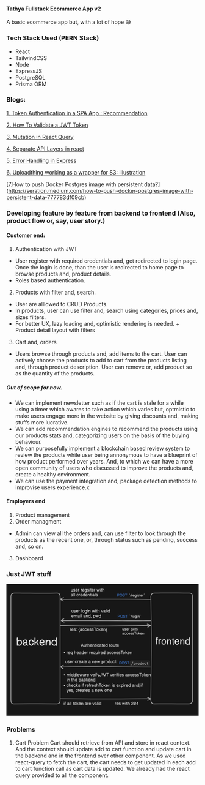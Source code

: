 #### Tathya Fullstack Ecommerce App v2
A basic ecommerce app but, with a lot of hope 😅

### Tech Stack Used (PERN Stack)
- React
- TailwindCSS
- Node
- ExpressJS
- PostgreSQL
- Prisma ORM

### Blogs:
[1. Token Authentication in a SPA App : Recommendation](https://medium.com/lightrail/getting-token-authentication-right-in-a-stateless-single-page-application-57d0c6474e3)

[2. How To Validate a JWT Token](https://medium.com/dataseries/public-claims-and-how-to-validate-a-jwt-1d6c81823826)

[3. Mutation in React Query](https://tkdodo.eu/blog/mastering-mutations-in-react-query)

[4. Separate API Layers in react](https://profy.dev/article/react-architecture-api-layer)

[5. Error Handling in Express](https://www.turing.com/kb/how-to-master-express-js-error-handling)

[6. Uploadthing working as a wrapper for S3: Illustration](https://github.com/pingdotgg/uploadthing/blob/main/assets/Diagram.png)

[7.How to push Docker Postgres image with persistent data?] (https://seration.medium.com/how-to-push-docker-postgres-image-with-persistent-data-777783df09cb)


### Developing feature by feature from backend to frontend (Also, product flow or, say, user story.)
#### Customer end:
1. Authentication with JWT
- User register with required credentials and, get redirected to login page. Once the login is done, than the user is redirected to home page to browse products and, product details. 
- Roles based authentication.
2. Products with filter and, search.
- User are alllowed to CRUD Products. 
-  In products, user can use filter and, search using categories, prices and, sizes filters.
- For better UX, lazy loading and, optimistic rendering is needed. 
        + Product detail layout with filters
        
3. Cart and, orders
- Users browse through products and, add items to the cart. User can actively choose the products to add to cart from the products listing and, through product description. User can remove or, add product so as the quantity of the products. 

##### Out of scope for now. 
- We can implement newsletter such as if the cart is stale for a while using a timer which awares to take action which varies but, optmistic to make users engage more in the website by giving discounts and, making stuffs more lucrative.  
- We can add recommendation engines to recommend the products using our products stats and, categorizing users on the basis of the buying behaviour. 
- We can purposefully implement a blockchain based review system to review the products while user being annonymous to have a blueprint of how product performed over years. And, to which we can have a more open community of users who discussed to improve the products and, create a healthy environment. 
- We can use the payment integration and, package detection methods to improvise users experience.x

#### Employers end
1. Product management
2. Order managment
- Admin can view all the orders and, can use filter to look through the products as the recent one, or, through status such as pending, success and, so on. 
3. Dashboard

### Just JWT stuff
![How JWT is implemented](images/jwt.png)


### Problems
1. Cart Problem
Cart should retrieve from API and store in react context. And the context should update add to cart function and update cart in the backend and in the frontend over other component. 
As we used react-query to fetch the cart, the cart needs to get updated in each add to cart function call as cart data is updated. 
We already had the react query provided to all the component. 



